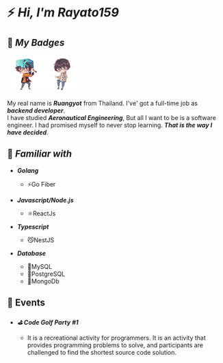 <h1>⚡️ <i>Hi, I'm Rayato159</i></h1>

<h2>🎲 <i>My Badges</i></h2>

<img src="./img/rayato159-minecraft.png" width="86"><img src="./img/rayato159-sci.png" width="86">

<p>
  My real name is <strong><i>Ruangyot</i></strong> from Thailand. I've' got a full-time job as <strong><i>backend developer</i></strong>.<br>
  I have studied <strong><i>Aeronautical Engineering</i></strong>, But all I want to be is a software engineer. I had promised myself to never stop learning. <strong><i>That is the way I have decided</i></strong>.
</p>

<h2>📑 <i>Familiar with</i></h2>
<ul>
  <li><strong><i>Golang</i></strong></li>
  <ul>
    <li>⚡Go Fiber</li>
  </ul>
  <p></p>
  <li><strong><i>Javascript/Node.js</i></strong></li>
  <ul>
    <li>⚛️ReactJs</li>
  </ul>
  <p></p>
  <li><strong><i>Typescript</i></strong></li>
  <ul>
    <li>😼NestJS</li>
  </ul>
  <p></p>
  <li><strong><i>Database</i></strong></li>
  <ul>
    <li>🐬MySQL</li>
    <li>🐘PostgreSQL</li>
    <li>🍃MongoDb</li>
  </ul>
</ul>

<h2>🎉 Events</h2>
<ul>
  <li><strong><i>⛳ Code Golf Party #1</i></strong></li>
  <ul>
    <li>
It is a recreational activity for programmers. It is an activity that provides programming problems to solve, and participants are challenged to find the shortest source code solution.</li>
  </ul>
</ul>
